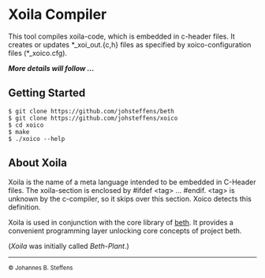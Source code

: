 # Xoila Compiler

This tool compiles xoila-code, which is embedded in c-header files.
It creates or updates \*_xoi_out.{c,h} files as specified by xoico-configuration files (\*_xoico.cfg).

***More details will follow ...***

## Getting Started

```
$ git clone https://github.com/johsteffens/beth
$ git clone https://github.com/johsteffens/xoico
$ cd xoico
$ make
$ ./xoico --help
```

## About Xoila

Xoila is the name of a meta language intended to be embedded in C-Header files.
The xoila-section is enclosed by #ifdef \<tag\> ... #endif. \<tag\> is unknown by
the c-compiler, so it skips over this section. Xoico detects this definition.

Xoila is used in conjunction with the core library of [beth](https://github.com/johsteffens/beth).
It provides a convenient programming layer unlocking core concepts of project beth.

(*Xoila* was initially called *Beth-Plant*.)

------

<sub>&copy; Johannes B. Steffens</sub>

